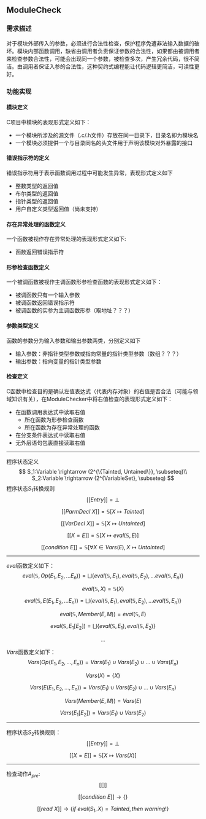 ## ModuleCheck

### 需求描述

对于模块外部传入的参数，必须进行合法性检查，保护程序免遭非法输入数据的破坏。模块内部函数调用，缺省由调用者负责保证参数的合法性，如果都由被调用者来检查参数合法性，可能会出现同一个参数，被检查多次，产生冗余代码，很不简洁。由调用者保证入参的合法性，这种契约式编程能让代码逻辑更简洁，可读性更好。

### 功能实现

#### 模块定义

C项目中模块的表现形式定义如下：

- 一个模块所涉及的源文件（.c/.h文件）存放在同一目录下，目录名即为模块名
- 一个模块必须提供一个与目录同名的头文件用于声明该模块对外暴露的接口

#### 错误指示符的定义

错误指示符用于表示函数调用过程中可能发生异常，表现形式定义如下

- 整数类型的返回值
- 布尔类型的返回值
- 指针类型的返回值
- 用户自定义类型返回值（尚未支持）

#### 存在异常处理的函数定义

一个函数被视作存在异常处理的表现形式定义如下:

- 函数返回错误指示符

#### 形参检查函数定义

一个被调函数被视作主调函数形参检查函数的表现形式定义如下：

- 被调函数只有一个输入参数
- 被调函数返回错误指示符
- 被调函数的实参为主调函数形参（取地址？？？）

#### 参数类型定义

函数的参数分为输入参数和输出参数两类，分别定义如下

- 输入参数：非指针类型参数或指向常量的指针类型参数（数组？？？）
- 输出参数：指向变量的指针类型参数

#### 检查定义

C函数中检查目的是确认左值表达式（代表内存对象）的右值是否合法（可能与领域知识有关），在ModuleChecker中将右值检查的表现形式定义如下：

- 在函数调用表达式中读取右值
  - 所在函数为形参检查函数
  - 所在函数为存在异常处理的函数
- 在分支条件表达式中读取右值
- 无外层语句包裹直接读取右值

---

程序状态定义
$$
S_1:Variable \rightarrow (2^{\{Tainted, Untained\}}, \subseteq)\\
S_2:Variable \rightarrow (2^{VariableSet}, \subseteq)
$$
程序状态$S_1$转换规则
$$
[[Entry]] = \bot
$$

$$
[[ParmDecl\ X]]=\mathbb{S}[X\mapsto Tainted]
$$

$$
[[VarDecl\ X]]=\mathbb{S}[X\mapsto Untainted]
$$

$$
[[X=E]]=\mathbb{S}[X\mapsto eval(\mathbb{S},E)]
$$

$$
[[condition\ E]]=\mathbb{S}[\forall X\in Vars(E),X\mapsto Untainted]
$$

---

$eval$函数定义如下：
$$
eval(\mathbb{S},Op(E_1,E_2,...E_n))=\bigsqcup\{eval(\mathbb{S},E_1),eval(\mathbb{S},E_2),...eval(\mathbb{S},E_n)\}
$$

$$
eval(\mathbb{S},X)=\mathbb{S}(X)
$$

$$
eval(\mathbb{S},E(E_1,E_2,...E_n))=\bigsqcup\{eval(\mathbb{S},E_1),eval(\mathbb{S},E_2),...eval(\mathbb{S},E_n)\}
$$

$$
eval(\mathbb{S},Member(E,M))=eval(\mathbb{S},E)
$$

$$
eval(\mathbb{S},E_1[E_2])=\bigsqcup\{eval(\mathbb{S},E_1), eval(\mathbb{S},E_2)\}
$$

$$
...
$$

$Vars$函数定义如下：
$$
Vars(Op(E_1,E_2,...,E_n))=Vars(E_1)\cup Vars(E_2)\cup...\cup Vars(E_n)
$$

$$
Vars(X) = \{X\}
$$

$$
Vars(E(E_1,E_2,...,E_n))=Vars(E_1)\cup Vars(E_2)\cup ...\cup Vars(E_n)
$$

$$
Vars(Member(E,M))=Vars(E)
$$

$$
Vars(E_1[E_2])=Vars(E_1)\cup Vars(E_2)
$$

---

程序状态$S_2$转换规则：
$$
[[Entry]] = \bot
$$

$$
[[X=E]]=\mathbb{S}[X\mapsto Vars(X)]
$$

---

检查动作$A_{pre}$:
$$
[[]]
$$

$$
[[condition\ E]]\rightarrow \{\}
$$

$$
[[read\ X]]\rightarrow \{if\ eval(S_1,X)=Tainted, then\ warning !\}
$$
